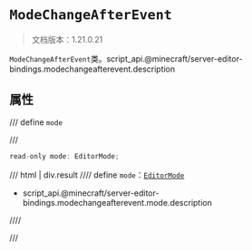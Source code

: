 # `ModeChangeAfterEvent`

> 文档版本：1.21.0.21

`ModeChangeAfterEvent`类。script_api.@minecraft/server-editor-bindings.modechangeafterevent.description

## 属性

/// define
`mode`


///

```js
read-only mode: EditorMode;
```

/// html | div.result
//// define
`mode`：[`EditorMode`](./editormode.md)

- script_api.@minecraft/server-editor-bindings.modechangeafterevent.mode.description


////

///

